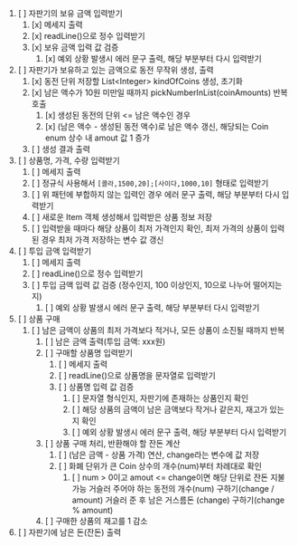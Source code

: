 1. [ ] 자판기의 보유 금액 입력받기
    1. [x] 메세지 출력
    2. [x] readLine()으로 정수 입력받기
    3. [x] 보유 금액 입력 값 검증
        1. [x] 예외 상황 발생시 에러 문구 출력, 해당 부분부터 다시 입력받기
2. [ ] 자판기가 보유하고 있는 금액으로 동전 무작위 생성, 출력
    1. [x] 동전 단위 저장할 List<Integer\> kindOfCoins 생성, 초기화
    2. [x]  남은 액수가 10원 미만일 때까지 pickNumberInList(coinAmounts) 반복 호출
        1. [x] 생성된 동전의 단위 <= 남은 액수인 경우
        2. [x] (남은 액수 - 생성된 동전 액수)로 남은 액수 갱신, 해당되는 Coin enum 상수 내 amout 값 1 증가
    3. [ ] 생성 결과 출력
3. [ ] 상품명, 가격, 수량 입력받기
    1. [ ] 메세지 출력
    2. [ ] 정규식 사용해서 ```[콜라,1500,20];[사이다,1000,10]``` 형태로 입력받기
    3. [ ] 위 패턴에 부합하지 않는 입력인 경우 에러 문구 출력, 해당 부분부터 다시 입력받기
    4. [ ] 새로운 Item 객체 생성해서 입력받은 상품 정보 저장
    5. [ ] 입력받을 때마다 해당 상품이 최저 가격인지 확인, 최저 가격의 상품이 입력된 경우 최저 가격 저장하는 변수 값 갱신
4.  [ ] 투입 금액 입력받기
    1. [ ] 메세지 출력
    2. [ ] readLine()으로 정수 입력받기
    3. [ ] 투입 금액 입력 값 검증 (정수인지, 100 이상인지, 10으로 나누어 떨어지는지)
        1. [ ] 예외 상황 발생시 에러 문구 출력, 해당 부분부터 다시 입력받기
5. [ ] 상품 구매
    1. [ ] 남은 금액이 상품의 최저 가격보다 적거나, 모든 상품이 소진될 때까지 반복
        1. [ ] 남은 금액 출력(투입 금액: xxx원)
        2. [ ] 구매할 상품명 입력받기
            1. [ ] 메세지 출력
            2. [ ] readLine()으로 상품명을 문자열로 입력받기
            3. [ ] 상품명 입력 값 검증
                1. [ ] 문자열 형식인지, 자판기에 존재하는 상품인지 확인
                2. [ ] 해당 상품의 금액이 남은 금액보다 작거나 같은지, 재고가 있는지 확인
                3. [ ] 예외 상황 발생시 에러 문구 출력, 해당 부분부터 다시 입력받기
        3. [ ] 상품 구매 처리, 반환해야 할 잔돈 계산
            1. [ ] (남은 금액 - 상품 가격) 연산, change라는 변수에 값 저장
            2. [ ] 화폐 단위가 큰 Coin 상수의 개수(num)부터 차례대로 확인
                1. [ ] num > 0이고 amout <= change이면 해당 단위로 잔돈 지불 가능
                   거슬러 주어야 하는 동전의 개수(num) 구하기(change / amount)
                   거슬러 준 후 남은 거스름돈 (change) 구하기(change % amount)
        4. [ ] 구매한 상품의 재고를 1 감소
6. [ ] 자판기에 남은 돈(잔돈) 출력